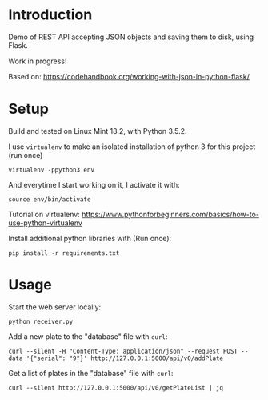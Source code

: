 # Introduction #

Demo of REST API accepting JSON objects and saving them to disk, using Flask.

Work in progress!

Based on: https://codehandbook.org/working-with-json-in-python-flask/

# Setup #

Build and tested on Linux Mint 18.2, with Python 3.5.2.

I use `virtualenv` to make an isolated installation of python 3 for
this project (run once)

	virtualenv -ppython3 env

And everytime I start working on it, I activate it with:

	source env/bin/activate

Tutorial on virtualenv: https://www.pythonforbeginners.com/basics/how-to-use-python-virtualenv


Install additional python libraries with (Run once):

	pip install -r requirements.txt

# Usage #

Start the web server locally:

	python receiver.py
	
Add a new plate to the "database" file with `curl`:

	curl --silent -H "Content-Type: application/json" --request POST --data '{"serial": "9"}' http://127.0.0.1:5000/api/v0/addPlate

Get a list of plates in the "database" file with `curl`:

	curl --silent http://127.0.0.1:5000/api/v0/getPlateList | jq

